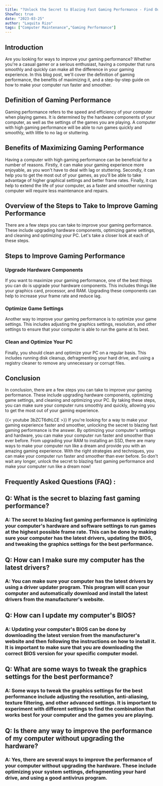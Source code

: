 ```yaml
---
title: "?Unlock the Secret to Blazing Fast Gaming Performance - Find Out How to Make Your Computer Run Smoothly Now!"
ShowToc: true 
date: "2023-03-25"
author: "Laquita Rizo" 
tags: ["Computer Maintenance","Gaming Performance"]
---
```

## Introduction
Are you looking for ways to improve your gaming performance? Whether you're a casual gamer or a serious enthusiast, having a computer that runs smoothly and quickly can make all the difference in your gaming experience. In this blog post, we'll cover the definition of gaming performance, the benefits of maximizing it, and a step-by-step guide on how to make your computer run faster and smoother.

## Definition of Gaming Performance
Gaming performance refers to the speed and efficiency of your computer when playing games. It is determined by the hardware components of your computer, as well as the settings of the games you are playing. A computer with high gaming performance will be able to run games quickly and smoothly, with little to no lag or stuttering.

## Benefits of Maximizing Gaming Performance
Having a computer with high gaming performance can be beneficial for a number of reasons. Firstly, it can make your gaming experience more enjoyable, as you won't have to deal with lag or stuttering. Secondly, it can help you to get the most out of your games, as you'll be able to take advantage of higher graphical settings and better frame rates. Finally, it can help to extend the life of your computer, as a faster and smoother running computer will require less maintenance and repairs.

## Overview of the Steps to Take to Improve Gaming Performance
There are a few steps you can take to improve your gaming performance. These include upgrading hardware components, optimizing game settings, and cleaning and optimizing your PC. Let's take a closer look at each of these steps.

## Steps to Improve Gaming Performance

### Upgrade Hardware Components
If you want to maximize your gaming performance, one of the best things you can do is upgrade your hardware components. This includes things like your graphics card, processor, and RAM. Upgrading these components can help to increase your frame rate and reduce lag.

### Optimize Game Settings
Another way to improve your gaming performance is to optimize your game settings. This includes adjusting the graphics settings, resolution, and other settings to ensure that your computer is able to run the game at its best.

### Clean and Optimize Your PC
Finally, you should clean and optimize your PC on a regular basis. This includes running disk cleanup, defragmenting your hard drive, and using a registry cleaner to remove any unnecessary or corrupt files.

## Conclusion
In conclusion, there are a few steps you can take to improve your gaming performance. These include upgrading hardware components, optimizing game settings, and cleaning and optimizing your PC. By taking these steps, you can make sure your computer runs smoothly and quickly, allowing you to get the most out of your gaming experience.

{{< youtube 3bZCT6dhLCE >}} 
If you're looking for a way to make your gaming experience faster and smoother, unlocking the secret to blazing fast gaming performance is the answer. By optimizing your computer's settings and hardware, you can make your computer run faster and smoother than ever before. From upgrading your RAM to installing an SSD, there are many ways to make your computer run like a dream and provide you with an amazing gaming experience. With the right strategies and techniques, you can make your computer run faster and smoother than ever before. So don't wait any longer, unlock the secret to blazing fast gaming performance and make your computer run like a dream now!

## Frequently Asked Questions (FAQ) :
<h2>Q: What is the secret to blazing fast gaming performance?</h2>

<h3>A: The secret to blazing fast gaming performance is optimizing your computer's hardware and software settings to run games at the highest possible frame rate. This can be done by making sure your computer has the latest drivers, updating the BIOS, and tweaking the graphics settings for the best performance.</h3>

<h2>Q: How can I make sure my computer has the latest drivers?</h2>

<h3>A: You can make sure your computer has the latest drivers by using a driver updater program. This program will scan your computer and automatically download and install the latest drivers from the manufacturer's website.</h3>

<h2>Q: How can I update my computer's BIOS?</h2>

<h3>A: Updating your computer's BIOS can be done by downloading the latest version from the manufacturer's website and then following the instructions on how to install it. It is important to make sure that you are downloading the correct BIOS version for your specific computer model.</h3>

<h2>Q: What are some ways to tweak the graphics settings for the best performance?</h2>

<h3>A: Some ways to tweak the graphics settings for the best performance include adjusting the resolution, anti-aliasing, texture filtering, and other advanced settings. It is important to experiment with different settings to find the combination that works best for your computer and the games you are playing.</h3>

<h2>Q: Is there any way to improve the performance of my computer without upgrading the hardware?</h2>

<h3>A: Yes, there are several ways to improve the performance of your computer without upgrading the hardware. These include optimizing your system settings, defragmenting your hard drive, and using a good antivirus program.</h3>




